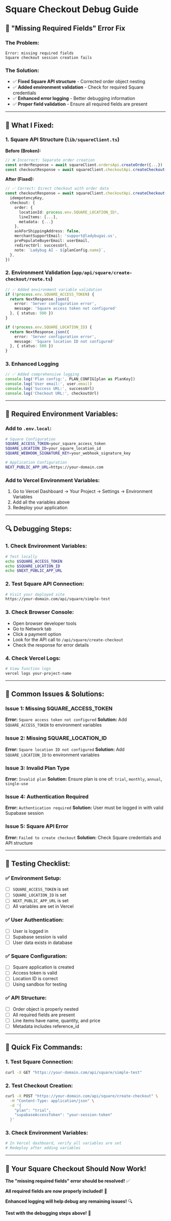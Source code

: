 # Square Checkout Debug Guide

## 🚨 "Missing Required Fields" Error Fix

### **The Problem:**
```
Error: missing required fields
Square checkout session creation fails
```

### **The Solution:**
- ✅ **Fixed Square API structure** - Corrected order object nesting
- ✅ **Added environment validation** - Check for required Square credentials
- ✅ **Enhanced error logging** - Better debugging information
- ✅ **Proper field validation** - Ensure all required fields are present

---

## 🔧 **What I Fixed:**

### **1. Square API Structure (`lib/squareClient.ts`)**
**Before (Broken):**
```typescript
// ❌ Incorrect: Separate order creation
const orderResponse = await squareClient.ordersApi.createOrder({...})
const checkoutResponse = await squareClient.checkoutApi.createCheckout({...})
```

**After (Fixed):**
```typescript
// ✅ Correct: Direct checkout with order data
const checkoutResponse = await squareClient.checkoutApi.createCheckout({
  idempotencyKey,
  checkout: {
    order: {
      locationId: process.env.SQUARE_LOCATION_ID!,
      lineItems: [...],
      metadata: {...}
    },
    askForShippingAddress: false,
    merchantSupportEmail: 'support@ladybugai.us',
    prePopulateBuyerEmail: userEmail,
    redirectUrl: successUrl,
    note: `Ladybug AI - ${planConfig.name}`,
  },
})
```

### **2. Environment Validation (`app/api/square/create-checkout/route.ts`)**
```typescript
// ✅ Added environment variable validation
if (!process.env.SQUARE_ACCESS_TOKEN) {
  return NextResponse.json({
    error: 'Server configuration error',
    message: 'Square access token not configured'
  }, { status: 500 })
}

if (!process.env.SQUARE_LOCATION_ID) {
  return NextResponse.json({
    error: 'Server configuration error', 
    message: 'Square location ID not configured'
  }, { status: 500 })
}
```

### **3. Enhanced Logging**
```typescript
// ✅ Added comprehensive logging
console.log('Plan config:', PLAN_CONFIG[plan as PlanKey])
console.log('User email:', user.email)
console.log('Success URL:', successUrl)
console.log('Checkout URL:', checkoutUrl)
```

---

## 🚀 **Required Environment Variables:**

### **Add to `.env.local`:**
```bash
# Square Configuration
SQUARE_ACCESS_TOKEN=your_square_access_token
SQUARE_LOCATION_ID=your_square_location_id
SQUARE_WEBHOOK_SIGNATURE_KEY=your_webhook_signature_key

# Application Configuration  
NEXT_PUBLIC_APP_URL=https://your-domain.com
```

### **Add to Vercel Environment Variables:**
1. Go to Vercel Dashboard → Your Project → Settings → Environment Variables
2. Add all the variables above
3. Redeploy your application

---

## 🔍 **Debugging Steps:**

### **1. Check Environment Variables:**
```bash
# Test locally
echo $SQUARE_ACCESS_TOKEN
echo $SQUARE_LOCATION_ID
echo $NEXT_PUBLIC_APP_URL
```

### **2. Test Square API Connection:**
```bash
# Visit your deployed site
https://your-domain.com/api/square/simple-test
```

### **3. Check Browser Console:**
- Open browser developer tools
- Go to Network tab
- Click a payment option
- Look for the API call to `/api/square/create-checkout`
- Check the response for error details

### **4. Check Vercel Logs:**
```bash
# View function logs
vercel logs your-project-name
```

---

## 🎯 **Common Issues & Solutions:**

### **Issue 1: Missing SQUARE_ACCESS_TOKEN**
**Error:** `Square access token not configured`
**Solution:** Add `SQUARE_ACCESS_TOKEN` to environment variables

### **Issue 2: Missing SQUARE_LOCATION_ID**
**Error:** `Square location ID not configured`
**Solution:** Add `SQUARE_LOCATION_ID` to environment variables

### **Issue 3: Invalid Plan Type**
**Error:** `Invalid plan`
**Solution:** Ensure plan is one of: `trial`, `monthly`, `annual`, `single-use`

### **Issue 4: Authentication Required**
**Error:** `Authentication required`
**Solution:** User must be logged in with valid Supabase session

### **Issue 5: Square API Error**
**Error:** `Failed to create checkout`
**Solution:** Check Square credentials and API structure

---

## 🧪 **Testing Checklist:**

### **✅ Environment Setup:**
- [ ] `SQUARE_ACCESS_TOKEN` is set
- [ ] `SQUARE_LOCATION_ID` is set  
- [ ] `NEXT_PUBLIC_APP_URL` is set
- [ ] All variables are set in Vercel

### **✅ User Authentication:**
- [ ] User is logged in
- [ ] Supabase session is valid
- [ ] User data exists in database

### **✅ Square Configuration:**
- [ ] Square application is created
- [ ] Access token is valid
- [ ] Location ID is correct
- [ ] Using sandbox for testing

### **✅ API Structure:**
- [ ] Order object is properly nested
- [ ] All required fields are present
- [ ] Line items have name, quantity, and price
- [ ] Metadata includes reference_id

---

## 🚀 **Quick Fix Commands:**

### **1. Test Square Connection:**
```bash
curl -X GET "https://your-domain.com/api/square/simple-test"
```

### **2. Test Checkout Creation:**
```bash
curl -X POST "https://your-domain.com/api/square/create-checkout" \
  -H "Content-Type: application/json" \
  -d '{
    "plan": "trial",
    "supabaseAccessToken": "your-session-token"
  }'
```

### **3. Check Environment Variables:**
```bash
# In Vercel dashboard, verify all variables are set
# Redeploy after adding variables
```

---

## 🎉 **Your Square Checkout Should Now Work!**

**The "missing required fields" error should be resolved!** ✅

**All required fields are now properly included!** 🚀

**Enhanced logging will help debug any remaining issues!** 🔍

**Test with the debugging steps above!** 🧪
